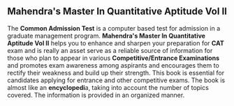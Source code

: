 <h2>Mahendra's Master In Quantitative Aptitude Vol II </h2>

<p>The <strong>Common Admission Test</strong> is a computer based test for admission in a graduate management program. <strong>Mahendra's Master In Quantitative Aptitude Vol II</strong> helps you to enhance and sharpen your preparation for <strong>CAT </strong>exam and is really an asset serve as a reliable source of information for those who plan to appear in various <strong>Competitive/Entrance Examinations</strong> and promotes exam awareness among aspirants and encourages them to rectify their weakness and build up their strength. This book is essential for candidates applying for entrance and other competitive exams. The book is almost like an <strong>encyclopedi</strong>a, taking into account the number of topics covered. The information is provided in an organized manner.</p>
<p><strong>&nbsp;</strong></p>
